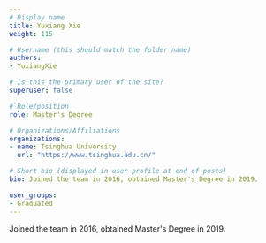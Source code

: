```yaml
---
# Display name
title: Yuxiang Xie
weight: 115

# Username (this should match the folder name)
authors:
- YuxiangXie

# Is this the primary user of the site?
superuser: false

# Role/position
role: Master's Degree

# Organizations/Affiliations
organizations:
- name: Tsinghua University
  url: "https://www.tsinghua.edu.cn/"

# Short bio (displayed in user profile at end of posts)
bio: Joined the team in 2016, obtained Master's Degree in 2019.

user_groups:
- Graduated
---
```


Joined the team in 2016, obtained Master's Degree in 2019.
